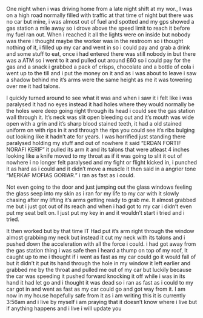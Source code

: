 One night when i was driving home from a late night shift at my wor., I was on a high road normally filled with traffic at that time of night but there was no car but mine, i was almost out of fuel and spotted and my gps showed a gas station a mile away so i drove above the speed limit to reach it before my fuel ran out. When i reached it all the lights were on inside but nobody was there i thought maybe the worker was in the restroom so i thought nothing of it, i filled up my car and went in so i could pay and grab a drink and some stuff to eat, once i had entered there was still nobody in but there was a ATM so i went to it and pulled out around £60 so i could pay for the gas and a snack i grabbed a pack of crisps, chocolate and a bottle of cola i went up to the till and i put the money on it and as i was about to leave i saw a shadow behind me it’s arms were the same height as me it was towering over me it had talons. 

I quickly turned around to see what it was and when i saw it i felt like i was paralysed it had no eyes instead it had holes where they would normally be the holes were deep going right through its head i could see the gas station wall through it. It’s neck was slit open bleeding out and it’s mouth was wide open with a grin and it’s sharp blood stained teeth, it had a old stained uniform on with rips in it and through the rips you could see it’s ribs bulging out looking like it hadn’t ate for years. I was horrified just standing there paralysed holding my stuff and out of nowhere it said “ERDAN FORTIF NORAFI KERIF” it pulled its arm it and its talons that were atleast 4 inches looking like a knife moved to my throat as if it was going to slit it out of nowhere i no longer felt paralysed and my fight or flight kicked in, i punched it as hard as i could and it didn’t move a muscle it then said in a angrier tone “MERKAF MOFIAS GORIAR.” i ran as fast as i could. 

Not even going to the door and just jumping out the glass windows feeling the glass seep into my skin as i ran for my life to my car with it slowly chasing after my lifting it’s arms getting ready to grab me. It almost grabbed me but i just got out of its reach and when i had got to my car i didn’t even put my seat belt on. I just put my key in and it wouldn’t start i tried and i tried. 

It then worked but by that time IT Had put it’s arm right through the window almost grabbing my neck but instead it cut my neck with its talons and i pushed down the acceleration with all the force i could. i had got away from the gas station thing i was safe then i heard a thump on top of my roof, It caught up to me i thought if i went as fast as my car could go it would fall of but it didn’t it put its hand through the hole in my window it left earlier and grabbed me by the throat and pulled me out of my car but luckily because the car was speeding it pushed forward knocking it off while i was in its hand it had let go and i thought it was dead so i ran as fast as i could to my car got in and went as fast as my car could go and got way from it. I am now in my house hopefully safe from it as i am writing this it is currently 3:56am and i live by myself i am praying that it doesn’t know where i live but if anything happens and i live i will update you